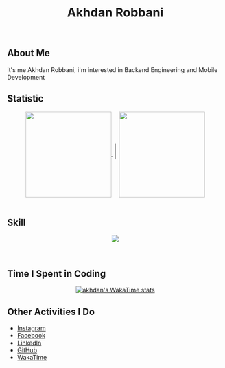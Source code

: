 <div align=center> <h1>Akhdan Robbani</h1> </div>

<br>

## About Me

 it's me Akhdan Robbani, i'm interested in Backend Engineering and Mobile Development 


## Statistic
<div align=center>
<a href="https://github.com/anuraghazra/github-readme-stats">
  <img height=200 align="center" src="https://github-readme-stats.vercel.app/api?username=akhdanre&rank_icon=github&bg_color=000000&text_color=FFFFFF" />
</a>
<span style="font-size: 30px; color: #808080;">|</span>
<a href="https://github.com/anuraghazra/github-readme-stats">
  <img height=200 align="center" src="https://github-readme-stats.vercel.app/api/top-langs?username=akhdanre&layout=compact&langs_count=8&card_width=320&bg_color=000000&text_color=FFFFFF" />
</a>
</div><br>

## Skill


<p align="center">
  <a href="https://skillicons.dev">
    <img src="https://skillicons.dev/icons?perline=10&i=debian,windows,ubuntu,git,github,javascript,nodejs,express,python,fastapi,go,php,laravel,java,dart,flutter,mysql,postgres,mongodb,firebase,postman,figma" />
  </a>
</p>
<br>
 
## Time I Spent in Coding 

<div align=center>
    <a href="https://wakatime.com/@AkhdanRe">
        <img src="https://github-readme-stats.vercel.app/api/wakatime?username=akhdanre&layout=compact&bg_color=000000&text_color=ffffff&langs_count=10" alt="akhdan's WakaTime stats">
    </a>
</div>


## Other Activities I Do
- [Instagram](https://www.instagram.com/Akhdanre)
- [Facebook](https://www.facebook.com/akhdan-robbani)
- [LinkedIn](https://www.linkedin.com/in/akhdan-robbani)
- [GitHub](https://github.com/Akhdanre)
- [WakaTime](https://wakatime.com/@AkhdanRe)






